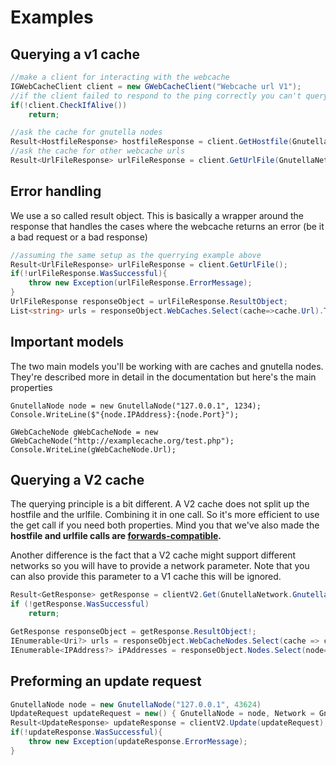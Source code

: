 # Examples

## Querying a v1 cache

```C#
//make a client for interacting with the webcache
IGWebCacheClient client = new GWebCacheClient("Webcache url V1");
//if the client failed to respond to the ping correctly you can't query it
if(!client.CheckIfAlive())
    return;

//ask the cache for gnutella nodes
Result<HostfileResponse> hostfileResponse = client.GetHostfile(GnutellaNetwork.Gnutella2);
//ask the cache for other webcache urls
Result<UrlFileResponse> urlFileResponse = client.GetUrlFile(GnutellaNetwork.Gnutella2);
```

## Error handling

We use  a so called result object. This is basically a wrapper around the response that handles the cases where the webcache returns an error (be it a bad request or a bad response)

```c#
//assuming the same setup as the querrying example above
Result<UrlFileResponse> urlFileResponse = client.GetUrlFile();
if(!urlFileResponse.WasSuccessful){
	throw new Exception(urlFileResponse.ErrorMessage);
}
UrlFileResponse responseObject = urlFileResponse.ResultObject;
List<string> urls = responseObject.WebCaches.Select(cache=>cache.Url).ToList();
```

## Important models

The two main models you'll be working with are caches and gnutella nodes. They're described more in detail in the documentation but here's the main properties

```{C#}
GnutellaNode node = new GnutellaNode("127.0.0.1", 1234);
Console.WriteLine($"{node.IPAddress}:{node.Port}");

GWebCacheNode gWebCacheNode = new GWebCacheNode("http://examplecache.org/test.php");
Console.WriteLine(gWebCacheNode.Url);
```

## Querying a V2 cache

The querying principle is a bit different. A V2 cache does not split up the hostfile and the urlfile. Combining it in one call. So it's more efficient to use the get call if you need both properties. Mind you that we've also made the **hostfile and urlfile calls are <u>forwards-compatible</u>.**

Another difference is the fact that a V2 cache might support different networks so you will have to provide a network parameter. Note that you can also provide this parameter to a V1 cache this will be ignored.

```c#
Result<GetResponse> getResponse = clientV2.Get(GnutellaNetwork.Gnutella2);
if (!getResponse.WasSuccessful)
	return;

GetResponse responseObject = getResponse.ResultObject!;
IEnumerable<Uri?> urls = responseObject.WebCacheNodes.Select(cache => cache.Url);
IEnumerable<IPAddress?> iPAddresses = responseObject.Nodes.Select(node=>node.IPAddress);
```

## Preforming an update request

```c#
GnutellaNode node = new GnutellaNode("127.0.0.1", 43624)
UpdateRequest updateRequest = new() { GnutellaNode = node, Network = GnutellaNetwork.Gnutella2 };
Result<UpdateResponse> updateResponse = clientV2.Update(updateRequest);
if(!updateResponse.WasSuccessful){
	throw new Exception(updateResponse.ErrorMessage);
}
```